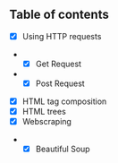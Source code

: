 ## Table of contents
- [x] Using HTTP requests
- - [x] Get Request
- - [x] Post Request
- [x] HTML tag composition
- [x] HTML trees
- [x] Webscraping
- - [x] Beautiful Soup 
